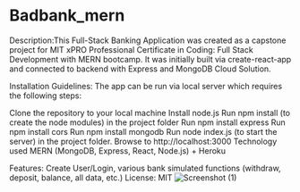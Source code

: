 # Badbank_mern

Description:This Full-Stack Banking Application was created as a capstone project for MIT xPRO Professional Certificate in Coding: Full Stack Development with MERN bootcamp. It was initially built via create-react-app and connected to backend with Express and MongoDB Cloud Solution.


Installation Guidelines:
The app can be run via local server which requires the following steps:

Clone the repository to your local machine
Install node.js
Run npm install (to create the node modules) in the project folder
Run npm install express
Run npm install cors
Run npm install mongodb
Run node index.js (to start the server) in the project folder.
Browse to http://localhost:3000
Technology used
MERN (MongoDB, Express, React, Node.js) + Heroku

Features: Create User/Login, various bank simulated functions (withdraw, deposit, balance, all data, etc.)
License: MIT
![Screenshot (1)](https://user-images.githubusercontent.com/90288071/176125037-81d22579-14ca-41e1-aed0-55a563f51ed2.png)

